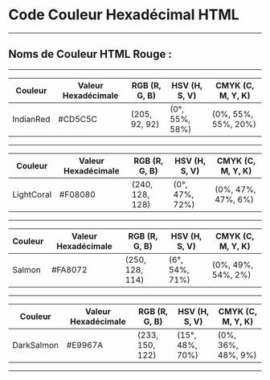 # **Code Couleur Hexadécimal HTML**

---

## **Noms de Couleur HTML Rouge :**

---


| Couleur       | Valeur Hexadécimale | RGB (R, G, B)     | HSV (H, S, V)         | CMYK (C, M, Y, K)    |
|---------------|----------------------|-------------------|-----------------------|----------------------|
| IndianRed     | #CD5C5C              | (205, 92, 92)     | (0°, 55%, 58%)        | (0%, 55%, 55%, 20%)  |
---

| Couleur            | Valeur Hexadécimale | RGB (R, G, B)    | HSV (H, S, V)        | CMYK (C, M, Y, K)   |
|--------------------|----------------------|------------------|----------------------|---------------------|
| LightCoral         | #F08080              | (240, 128, 128)  | (0°, 47%, 72%)       | (0%, 47%, 47%, 6%)  |
---

| Couleur | Valeur Hexadécimale | RGB (R, G, B)     | HSV (H, S, V)       | CMYK (C, M, Y, K)   |
|---------|----------------------|-------------------|---------------------|---------------------|
| Salmon  | #FA8072              | (250, 128, 114)   | (6°, 54%, 71%)      | (0%, 49%, 54%, 2%)  |
---

| Couleur     | Valeur Hexadécimale | RGB (R, G, B)    | HSV (H, S, V)      | CMYK (C, M, Y, K)  |
|-------------|----------------------|------------------|--------------------|--------------------|
| DarkSalmon  | #E9967A              | (233, 150, 122)  | (15°, 48%, 70%)    | (0%, 36%, 48%, 9%) |
---